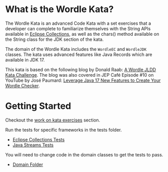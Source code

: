 <!--
  ~ Copyright (c) 2023 The Bank of New York Mellon.
  ~ All rights reserved. This program and the accompanying materials
  ~ are made available under the terms of the Eclipse Public License v1.0
  ~ and Eclipse Distribution License v. 1.0 which accompany this distribution.
  ~ The Eclipse Public License is available at http://www.eclipse.org/legal/epl-v10.html
  ~ and the Eclipse Distribution License is available at
  ~ http://www.eclipse.org/org/documents/edl-v10.php.
  -->
# **What is the Wordle Kata?**
The Wordle Kata is an advanced Code Kata with a set exercises that a developer can complete to familiarize themselves with the String APIs available in [Eclipse Collections](https://github.com/eclipse/eclipse-collections), as well as the chars() method available on the String class for the JDK section of the kata.

The domain of the Wordle Kata includes the `WordleEC` and `WordleJDK` classes. The kata uses advanced features like Java Records which are available in JDK 17.

This kata is based on the following blog by Donald Raab: [A Wordle JLDD Kata Challenge](https://medium.com/oracledevs/a-wordle-jldd-kata-challenge-b6fb1c89d8eb?source=friends_link&sk=0a8b6f949515cdc36fe7a7fff24097c6).
The blog was also covered in JEP Café Episode #10 on YouTube by José Paumard: [Leverage Java 17 New Features to Create Your Wordle Checker](https://www.youtube.com/watch?v=5--tDQIMqhY).

# Getting Started

Checkout the [work on kata exercises](../README.md#work-on-kata-exercises) section.

Run the tests for specific frameworks in the tests folder.

* [Eclipse Collections Tests](./src/test/java/org/eclipse/collections/wordlekata/WordleECTest.java)
* [Java Streams Tests](./src/test/java/org/eclipse/collections/wordlekata/WordleJDKTest.java) 

You will need to change code in the domain classes to get the tests to pass.

* [Domain Folder](./src/main/java/org/eclipse/collections/wordlekata)
